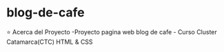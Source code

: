 # blog-de-cafe
⭐ Acerca del Proyecto
-Proyecto pagina web blog de cafe - Curso Cluster Catamarca(CTC) HTML &amp; CSS
